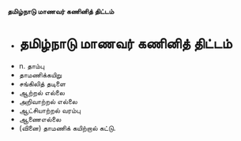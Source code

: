 **தமிழ்நாடு மாணவர் கணினித் திட்டம்**
- # தமிழ்நாடு மாணவர் கணினித் திட்டம்
- n. தாம்பு
- தாமணிக்கயிறு
- சங்கிலித் தடிளை
- ஆற்றல் எல்லை
- அறிவாற்றல் எல்லை
- ஆட்சியாற்றல் வரம்பு
- ஆணைஎல்லை
- (வினை) தாமணிக் கயிற்றால் கட்டு.

